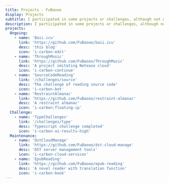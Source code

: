 ```yaml
---
title: Projects - FuBaooo
display: Projects
subtitle: I participated in some projects or challenges, although not many.
description: I participated in some projects or challenges, although not many.
projects:
  Ongoing:
    - name: 'Baii.icu'
      link: 'https://github.com/FuBaooo/baii.icu'
      desc: 'this blog'
      icon: 'i-carbon-edit'
    - name: 'ThroughMusic'
      link: 'https://github.com/FuBaooo/ThroughMusic'
      desc: 'A project imitating Netease cloud'
      icon: 'i-carbon-continue'
    - name: 'SourceCodeReading'
      link: '/challenges/source'
      desc: 'The challenge of reading source code'
      icon: 'i-carbon-bot'
    - name: 'RestraintAlmanac'
      link: 'https://github.com/FuBaooo/restraint-almanac'
      desc: 'A restraint almanac'
      icon: 'i-carbon:floating-ip'
  Challenge:
    - name: 'TypeChallenges'
      link: '/challenges/type'
      desc: 'Typescript challenge completed'
      icon: 'i-carbon-ai-results-high'
  Maintenance:
    - name: 'DstCloudManage'
      link: 'https://github.com/FuBaooo/dst-cloud-manage'
      desc: 'DST server management tools'
      icon: 'i-carbon-cloud-services'
    - name: 'EpubReading'
      link: 'https://github.com/FuBaooo/epub-reading'
      desc: 'A novel reader with translation function'
      icon: 'i-carbon-book'
---
```


<list-projects :projects="frontmatter.projects"></list-projects>
